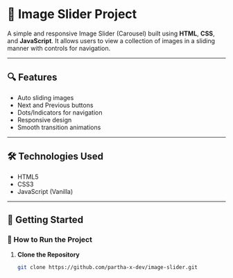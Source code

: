 # 📸 Image Slider Project

A simple and responsive Image Slider (Carousel) built using **HTML**, **CSS**, and **JavaScript**. It allows users to view a collection of images in a sliding manner with controls for navigation.

---

## 🔍 Features

- Auto sliding images
- Next and Previous buttons
- Dots/Indicators for navigation
- Responsive design
- Smooth transition animations

---

## 🛠️ Technologies Used

- HTML5
- CSS3
- JavaScript (Vanilla)

---

## 🚀 Getting Started

### 🔧 How to Run the Project

1. **Clone the Repository**

   ```bash
   git clone https://github.com/partha-x-dev/image-slider.git
